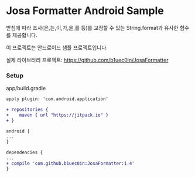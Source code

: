 # Josa Formatter Android Sample
받침에 따라 조사(은,는,이,가,을,를 등)를 교정할 수 있는 String.format과 유사한 함수를 제공합니다.

이 프로젝트는 안드로이드 샘플 프로젝트입니다.



실제 라이브러리 프로젝트:
https://github.com/b1uec0in/JosaFormatter


### Setup
app/build.gradle
```diff
apply plugin: 'com.android.application'

+ repositories {
+    maven { url "https://jitpack.io" }
+ }

android {
...
}

dependencies {
...
+ compile 'com.github.b1uec0in:JosaFormatter:1.4'
}
```

